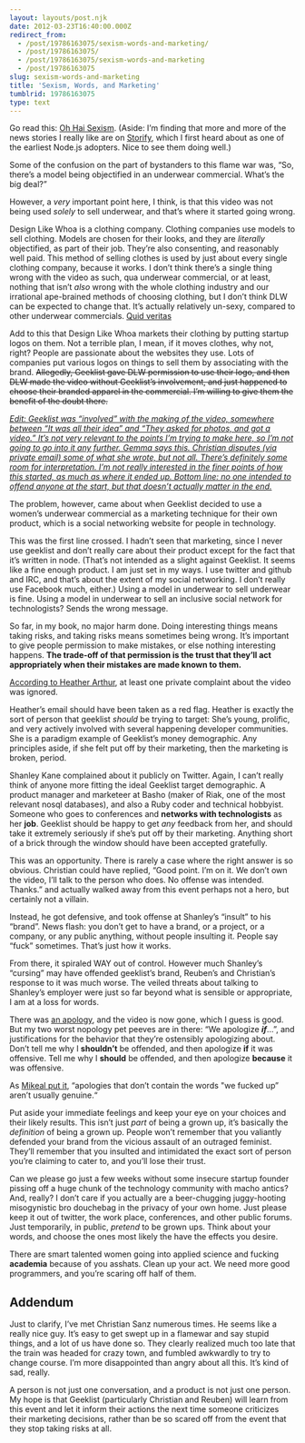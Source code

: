 ```yaml
---
layout: layouts/post.njk
date: 2012-03-23T16:40:00.000Z
redirect_from:
  - /post/19786163075/sexism-words-and-marketing/
  - /post/19786163075/
  - /post/19786163075/sexism-words-and-marketing
  - /post/19786163075
slug: sexism-words-and-marketing
title: 'Sexism, Words, and Marketing'
tumblrid: 19786163075
type: text
---
```

<p>Go read this: <a href="http://storify.com/charlesarthur/oh-hai-sexism">Oh Hai Sexism</a>.  (Aside: I&rsquo;m finding that more and more of the news stories I really like are on <a href="http://storify.com">Storify</a>, which I first heard about as one of the earliest Node.js adopters.  Nice to see them doing well.)</p>

<p>Some of the confusion on the part of bystanders to this flame war was, &ldquo;So, there&rsquo;s a model being objectified in an underwear commercial.  What&rsquo;s the big deal?&rdquo;</p>

<p>However, a <em>very</em> important point here, I think, is that this video was not being used <em>solely</em> to sell underwear, and that&rsquo;s where it started going wrong.</p>

<p>Design Like Whoa is a clothing company.  Clothing companies use models to sell clothing.  Models are chosen for their looks, and they are <em>literally</em> objectified, as part of their job.  They&rsquo;re also consenting, and reasonably well paid.  This method of selling clothes is used by just about every single clothing company, because it works.  I don&rsquo;t think there&rsquo;s a single thing wrong with the video as such, qua underwear commercial, or at least, nothing that isn&rsquo;t <em>also</em> wrong with the whole clothing industry and our irrational ape-brained methods of choosing clothing, but I don&rsquo;t think DLW can be expected to change that.  It&rsquo;s actually relatively un-sexy, compared to other underwear commercials.  <a href="http://www.youtube.com/results?search_query=victoria%27s+secret+commercial">Quid veritas</a></p>

<p>Add to this that Design Like Whoa markets their clothing by putting startup logos on them.  Not a terrible plan, I mean, if it moves clothes, why not, right?  People are passionate about the websites they use.  Lots of companies put various logos on things to sell them by associating with the brand.  <del>Allegedly, Geeklist gave DLW permission to use their logo, and then DLW made the video without Geeklist&rsquo;s involvement, and just happened to choose their branded apparel in the commercial.  I&rsquo;m willing to give them the benefit of the doubt there.</del></p>

<p><i><ins id="edit-2012-03-23">Edit: Geeklist was &ldquo;involved&rdquo; with the making of the video, somewhere between &ldquo;It was all their idea&rdquo; and &ldquo;They asked for photos, and got a video.&rdquo;  It&rsquo;s not very relevant to the points I&rsquo;m trying to make here, so I&rsquo;m not going to go into it any further.  <a href="http://designlikewhoa.tumblr.com/post/19791735980/response-to-geeklists-letter-after-reading">Gemma says this.</a>  Christian disputes (via private email) some of what she wrote, but not all.  There&rsquo;s definitely some room for interpretation.  I&rsquo;m not really interested in the finer points of how this started, as much as where it ended up.  Bottom line: no one intended to offend anyone at the start, but that doesn&rsquo;t actually matter in the end.</ins></i></p>

<p>The problem, however, came about when Geeklist decided to use a women&rsquo;s underwear commercial as a marketing technique for their own product, which is a social networking website for people in technology.</p>

<p>This was the first line crossed.  I hadn&rsquo;t seen that marketing, since I never use geeklist and don&rsquo;t really care about their product except for the fact that it&rsquo;s written in node.  (That&rsquo;s not intended as a slight against Geeklist.  It seems like a fine enough product.  I am just set in my ways.  I use twitter and github and IRC, and that&rsquo;s about the extent of my social networking.  I don&rsquo;t really use Facebook much, either.)  Using a model in underwear to sell underwear is fine.  Using a model in underwear to sell an inclusive social network for technologists?  Sends the wrong message.</p>

<p>So far, in my book, no major harm done.  Doing interesting things means taking risks, and taking risks means sometimes being wrong.  It&rsquo;s important to give people permission to make mistakes, or else nothing interesting happens.  <strong>The trade-off of that permission is the trust that they&rsquo;ll act appropriately when their mistakes are made known to them.</strong></p>

<p><a href="https://twitter.com/harthvader/status/182982567220363265">According to Heather Arthur</a>, at least one private complaint about the video was ignored.</p>

<p>Heather&rsquo;s email should have been taken as a red flag.  Heather is exactly the sort of person that geeklist <em>should</em> be trying to target: She&rsquo;s young, prolific, and very actively involved with several happening developer communities.  She is a paradigm example of Geeklist&rsquo;s money demographic.  Any principles aside, if she felt put off by their marketing, then the marketing is broken, period.</p>

<p>Shanley Kane complained about it publicly on Twitter.  Again, I can&rsquo;t really think of anyone more fitting the ideal Geeklist target demographic.  A product manager and marketeer at Basho (maker of Riak, one of the most relevant nosql databases), and also a Ruby coder and technical hobbyist.  Someone who goes to conferences and <strong>networks with technologists</strong> as her <strong>job</strong>.  Geeklist should be happy to get <em>any</em> feedback from her, and should take it extremely seriously if she&rsquo;s put off by their marketing.  Anything short of a brick through the window should have been accepted gratefully.</p>

<p>This was an opportunity.  There is rarely a case where the right answer is so obvious.  Christian could have replied, &ldquo;Good point. I&rsquo;m on it. We don&rsquo;t own the video, I&rsquo;ll talk to the person who does. No offense was intended. Thanks.&rdquo; and actually walked away from this event perhaps not a hero, but certainly not a villain.</p>

<p>Instead, he got defensive, and took offense at Shanley&rsquo;s &ldquo;insult&rdquo; to his &ldquo;brand&rdquo;.  News flash: you don&rsquo;t get to have a brand, or a project, or a company, or any public anything, without people insulting it.  People say &ldquo;fuck&rdquo; sometimes.  That&rsquo;s just how it works.</p>

<p>From there, it spiraled WAY out of control.  However much Shanley&rsquo;s &ldquo;cursing&rdquo; may have offended geeklist&rsquo;s brand, Reuben&rsquo;s and Christian&rsquo;s response to it was much worse.  The veiled threats about talking to Shanley&rsquo;s employer were just so far beyond what is sensible or appropriate, I am at a loss for words.</p>

<p>There was <a href="http://gklst.tumblr.com/post/19734620901/geeklist-and-a-public-apology">an apology</a>, and the video is now gone, which I guess is good.  But my two worst nopology pet peeves are in there: &ldquo;We apologize <i><b>if</b></i>&hellip;&rdquo;, and justifications for the behavior that they&rsquo;re ostensibly apologizing about.  Don&rsquo;t tell me why I <strong>shouldn&rsquo;t</strong> be offended, and then apologize <strong>if</strong> it was offensive.  Tell me why I <strong>should</strong> be offended, and then apologize <strong>because</strong> it was offensive.</p>

<p>As <a href="https://twitter.com/mikeal/status/182984512261734400">Mikeal put it</a>, &ldquo;apologies that don&rsquo;t contain the words &quot;we fucked up&rdquo; aren&rsquo;t usually genuine.&ldquo;</p>

<p>Put aside your immediate feelings and keep your eye on your choices and their likely results.  This isn&rsquo;t just <em>part</em> of being a grown up, it&rsquo;s basically the <em>definition</em> of being a grown up.  People won&rsquo;t remember that you valiantly defended your brand from the vicious assault of an outraged feminist.  They&rsquo;ll remember that you insulted and intimidated the exact sort of person you&rsquo;re claiming to cater to, and you&rsquo;ll lose their trust.</p>

<p>Can we please go just a few weeks without some insecure startup founder pissing off a huge chunk of the technology community with macho antics?  And, really?  I don&rsquo;t care if you actually are a beer-chugging juggy-hooting misogynistic bro douchebag in the privacy of your own home.  Just please keep it out of twitter, the work place, conferences, and other public forums.  Just temporarily, in public, <em>pretend</em> to be grown ups.  Think about your words, and choose the ones most likely the have the effects you desire.</p>

<p>There are smart talented women going into applied science and fucking <strong>academia</strong> because of you asshats.  Clean up your act.  We need more good programmers, and you&rsquo;re scaring off half of them.</p>

<h2 id="addendum-2012-03-23">Addendum</h2>

<p>Just to clarify, I&rsquo;ve met Christian Sanz numerous times.  He seems like a really nice guy.  It&rsquo;s easy to get swept up in a flamewar and say stupid things, and a lot of us have done so.  They clearly realized much too late that the train was headed for crazy town, and fumbled awkwardly to try to change course.  I&rsquo;m more disappointed than angry about all this.  It&rsquo;s kind of sad, really.</p>

<p>A person is not just one conversation, and a product is not just one person.  My hope is that Geeklist (particularly Christian and Reuben) will learn from this event and let it inform their actions the next time someone criticizes their marketing decisions, rather than be so scared off from the event that they stop taking risks at all.</p>
